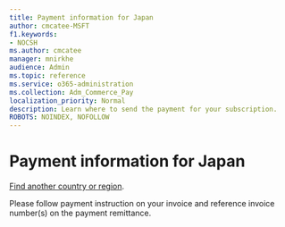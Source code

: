 ```yaml
---
title: Payment information for Japan
author: cmcatee-MSFT
f1.keywords:
- NOCSH
ms.author: cmcatee
manager: mnirkhe
audience: Admin
ms.topic: reference
ms.service: o365-administration
ms.collection: Adm_Commerce_Pay
localization_priority: Normal
description: Learn where to send the payment for your subscription.
ROBOTS: NOINDEX, NOFOLLOW
---                                
```


# Payment information for Japan

[Find another country or region](../pay-for-your-subscription.md).

Please follow payment instruction on your invoice and reference invoice number(s) on the payment remittance.